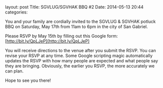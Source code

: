 layout: post
Title: SGVLUG/SGVHAK BBQ #2
Date: 2014-05-13 20:44
categories: 

You and your family are cordially invited to the SGVLUG & SGVHAK potluck BBQ on Saturday, May 17th from 11am to 6pm in the city of San Gabriel.

Please RSVP by May 15th by filling out this Google form: [http://bit.ly/QpLJeP](http://bit.ly/QpLJeP)

You will receive directions to the venue after you submit the RSVP.  You can revise your RSVP at any time. Some Google scripting magic automatically updates the RSVP with how many people are expected and what people say they are bringing. Obviously, the earlier you RSVP, the more accurately we can plan.

Hope to see you there!
